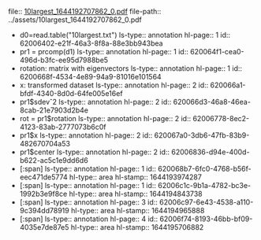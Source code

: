 file:: [10largest_1644192707862_0.pdf](../assets/10largest_1644192707862_0.pdf)
file-path:: ../assets/10largest_1644192707862_0.pdf

- d0=read.table("10largest.txt")
  ls-type:: annotation
  hl-page:: 1
  id:: 62006402-e21f-46a3-8f8a-88e3bb943bea
- pr1 = prcomp(d1)
  ls-type:: annotation
  hl-page:: 1
  id:: 620064f1-cea0-496d-b3fc-ee95d7988be5
- rotation: matrix with eigenvectors
  ls-type:: annotation
  hl-page:: 1
  id:: 6200668f-4534-4e89-94a9-81016e101564
- x:        transformed dataset
  ls-type:: annotation
  hl-page:: 2
  id:: 620066a1-bfdf-4340-8d0d-64fe005e16ef
- pr1$sdevˆ2
  ls-type:: annotation
  hl-page:: 2
  id:: 620066d3-46a8-46ea-8cab-21e7903d2b4e
- rot = pr1$rotation
  ls-type:: annotation
  hl-page:: 2
  id:: 62006778-8ec2-4123-83ab-2777073b6c0f
- pr1$x
  ls-type:: annotation
  hl-page:: 2
  id:: 620067a0-3db6-47fb-83b9-482670704a53
- pr1$center
  ls-type:: annotation
  hl-page:: 2
  id:: 62006836-d94e-400d-b622-ac5c1e9dd6d6
- [:span]
  ls-type:: annotation
  hl-page:: 1
  id:: 620068b7-6fc0-4768-b56f-eec471de5774
  hl-type:: area
  hl-stamp:: 1644193974287
- [:span]
  ls-type:: annotation
  hl-page:: 1
  id:: 62006c1c-9b1a-4782-bc3e-1992b3e9f8ce
  hl-type:: area
  hl-stamp:: 1644194843738
- [:span]
  ls-type:: annotation
  hl-page:: 3
  id:: 62006c97-6e43-4538-a110-9c394dd78919
  hl-type:: area
  hl-stamp:: 1644194965888
- [:span]
  ls-type:: annotation
  hl-page:: 4
  id:: 62006f74-8193-46bb-bf09-4035e7de87e5
  hl-type:: area
  hl-stamp:: 1644195706882